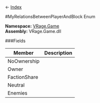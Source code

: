 ← [Index](Api-Index)

#MyRelationsBetweenPlayerAndBlock Enum

**Namespace:** [VRage.Game](VRage.Game)  
**Assembly:** VRage.Game.dll

###Fields

|Member|Description|
|---|---|
|NoOwnership||
|Owner||
|FactionShare||
|Neutral||
|Enemies||

